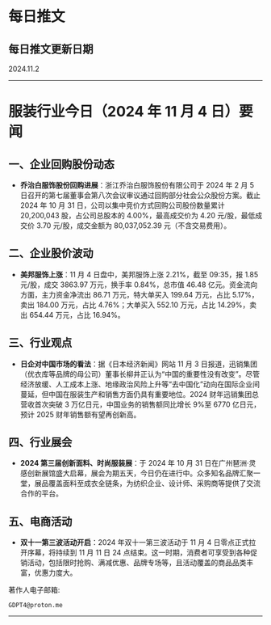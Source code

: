 # 每日推文

## 每日推文更新日期

2024.11.2

----------------------

# 服装行业今日（2024 年 11 月 4 日）要闻

## 一、企业回购股份动态
- **乔治白服饰股份回购进展**：浙江乔治白服饰股份有限公司于 2024 年 2 月 5 日召开的第七届董事会第八次会议审议通过回购部分社会公众股份方案。截止 2024 年 10 月 31 日，公司以集中竞价方式回购公司股份数量累计 20,200,043 股，占公司总股本的 4.00%，最高成交价为 4.20 元/股，最低成交价 3.70 元/股，成交金额为 80,037,052.39 元（不含交易费用）。

## 二、企业股价波动
- **美邦服饰上涨**：11 月 4 日盘中，美邦服饰上涨 2.21%，截至 09:35，报 1.85 元/股，成交 3863.97 万元，换手率 0.84%，总市值 46.48 亿元。资金流向方面，主力资金净流出 86.71 万元，特大单买入 199.64 万元，占比 5.17%，卖出 184.00 万元，占比 4.76%；大单买入 552.10 万元，占比 14.29%，卖出 654.44 万元，占比 16.94%。

## 三、行业观点
- **日企对中国市场的看法**：据《日本经济新闻》网站 11 月 3 日报道，迅销集团（优衣库等品牌的母公司）董事长柳井正认为“中国的重要性没有改变”。尽管经济放缓、人工成本上涨、地缘政治风险上升等“去中国化”动向在国际企业间蔓延，但中国在服装生产和销售方面仍具有重要地位。2024 财年迅销集团总营收首次突破 3 万亿日元，中国业务的销售额同比增长 9%至 6770 亿日元，预计 2025 财年销售额有望再创新高。

## 四、行业展会
- **2024 第三届创新面料、时尚服装展**：于 2024 年 10 月 31 日在广州琶洲·灵感创新展馆盛大启幕，展会为期五天，今日仍在进行中。众多知名品牌汇聚一堂，展品覆盖面料至成衣全链条，为纺织企业、设计师、采购商等提供了交流合作的平台。

## 五、电商活动
- **双十一第三波活动开启**：2024 年双十一第三波活动于 11 月 4 日零点正式拉开序幕，将持续到 11 月 11 日 24 点结束。这一时期，消费者可享受到各种促销活动，包括限时抢购、满减优惠、品牌专场等，且活动覆盖的商品品类丰富，优惠力度大。

著作人电子邮箱:

    GDPT4@proton.me

----------------------